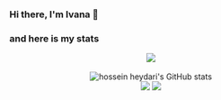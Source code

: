 ### Hi there, I'm Ivana 👋

### and here is my stats
<p align="center"><img src="https://www.codewars.com/users/ivanapuspita/badges/large"/><br /><br />
  <img src="https://github-readme-stats.vercel.app/api?username=ivanapuspita&show_icons=true&include_all_commits=true&theme=monokai" alt="hossein heydari's GitHub stats" /><br />
  <img src="https://github-readme-streak-stats.herokuapp.com/?user=ivanapuspita&theme=monokai"/>
  <img src="https://github-readme-stats.vercel.app/api/top-langs/?username=ivanapuspita&layout=compact&theme=monokai&langs_count=12"/><br />
</p>

<!--
**ivanapuspita/ivanapuspita** is a ✨ _special_ ✨ repository because its `README.md` (this file) appears on your GitHub profile.

Here are some ideas to get you started:

- 🔭 I’m currently working on ...
- 🌱 I’m currently learning ...
- 👯 I’m looking to collaborate on ...
- 🤔 I’m looking for help with ...
- 💬 Ask me about ...
- 📫 How to reach me: ...
- 😄 Pronouns: ...
- ⚡ Fun fact: ...
-->
